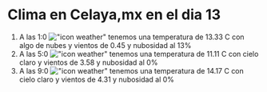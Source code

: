 # Clima en Celaya,mx en el dia 13

1. A las 1:0 !["icon weather"](http://openweathermap.org/img/w/02n.png) tenemos una temperatura de 13.33 C con algo de nubes y  vientos de 0.45 y nubosidad al 13%
1. A las 5:0 !["icon weather"](http://openweathermap.org/img/w/01n.png) tenemos una temperatura de 11.11 C con cielo claro y  vientos de 3.58 y nubosidad al 0%
1. A las 9:0 !["icon weather"](http://openweathermap.org/img/w/01d.png) tenemos una temperatura de 14.17 C con cielo claro y  vientos de 4.31 y nubosidad al 0%
